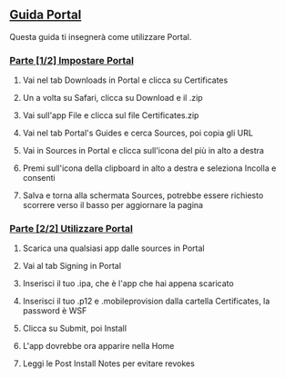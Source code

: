 ## [Guida Portal](accent://)

Questa guida ti insegnerà come utilizzare Portal.

### [Parte [1/2] Impostare Portal](accent://)

1. Vai nel tab Downloads in Portal e clicca su Certificates

2. Un a volta su Safari, clicca su Download e il .zip

3. Vai sull'app File e clicca sul file Certificates.zip 

4. Vai nel tab Portal's Guides e cerca Sources, poi copia gli URL

5. Vai in Sources in Portal e clicca sull'icona del più in alto a destra

6. Premi sull'icona della clipboard in alto a destra e seleziona Incolla e consenti

7. Salva e torna alla schermata Sources, potrebbe essere richiesto scorrere verso il basso per aggiornare la pagina

### [Parte [2/2] Utilizzare Portal](accent://)

1. Scarica una qualsiasi app dalle sources in Portal

2. Vai al tab Signing in Portal

3. Inserisci il tuo .ipa, che è l'app che hai appena scaricato

4. Inserisci il tuo .p12 e .mobileprovision dalla cartella Certificates, la password è WSF

5. Clicca su Submit, poi Install

6. L'app dovrebbe ora apparire nella Home

7. Leggi le Post Install Notes per evitare revokes
